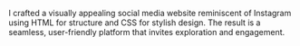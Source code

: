 I crafted a visually appealing social media website reminiscent of Instagram using HTML for structure and CSS for stylish design. The result is a seamless, user-friendly platform that invites exploration and engagement. 
